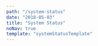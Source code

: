 ```yaml
---
path: "/system-status"
date: "2018-05-03"
title: "System Status"
noNav: true
template: "systemStatusTemplate"
---
```

